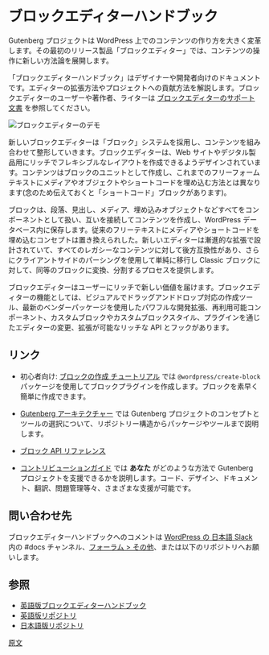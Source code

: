 <!--
# Block Editor Handbook
-->
# ブロックエディターハンドブック

<!-- 
The Gutenberg project is transforming the way content is created on WordPress. A block editor was the first product launched creating a new methodology for working with content.
-->
Gutenberg プロジェクトは WordPress 上でのコンテンツの作り方を大きく変革します。その最初のリリース製品「ブロックエディター」では、コンテンツの操作に新しい方法論を展開します。 

<!--
The Block Editor handbook provides documentation for designers and developers on how to extend the editor, and also how you can start contributing to the project. For authors, writers, and users of the block editor see the [block editor support documentation](https://wordpress.org/support/article/wordpress-editor/).
-->
「ブロックエディターハンドブック」はデザイナーや開発者向けのドキュメントです。エディターの拡張方法やプロジェクトへの貢献方法を解説します。ブロックエディターのユーザーや著作者、ライターは [ブロックエディターのサポート文書](https://ja.wordpress.org/support/article/wordpress-editor/) を参照してください。

<!--
![Gutenberg Demo](https://cldup.com/kZXGDcGPMU.gif)
-->
![ブロックエディターのデモ](https://cldup.com/kZXGDcGPMU.gif)

<!--
Using a system of Blocks to compose and format content, the new block-based editor is designed to create rich, flexible layouts for websites and digital products. Content is created in the unit of blocks instead of freeform text with inserted media, embeds and Shortcodes (there's a Shortcode block though).
-->
新しいブロックエディターは「ブロック」システムを採用し、コンテンツを組み合わせて整形していきます。ブロックエディターは、Web サイトやデジタル製品用にリッチでフレキシブルなレイアウトを作成できるようデザインされています。コンテンツはブロックのユニットとして作成し、これまでのフリーフォームテキストにメディアやオブジェクトやショートコードを埋め込む方法とは異なります(念のため伝えておくと「ショートコード」ブロックがあります)。

<!--
Blocks treat Paragraphs, Headings, Media, and Embeds all as components that, when strung together, make up the content stored in the WordPress database, replacing the traditional concept of freeform text with embedded media and shortcodes. The new editor is designed with progressive enhancement, meaning that it is back-compatible with all legacy content, and it also offers a process to try to convert and split a Classic block into equivalent blocks using client-side parsing. Finally, the blocks offer enhanced editing and format controls.
-->
ブロックは、段落、見出し、メディア、埋め込みオブジェクトなどすべてをコンポーネントとして扱い、互いを接続してコンテンツを作成し、WordPress データベース内に保存します。従来のフリーテキストにメディアやショートコードを埋め込むコンセプトは置き換えられした。新しいエディターは漸進的な拡張で設計されていて、すべてのレガシーなコンテンツに対して後方互換性があり、さらにクライアントサイドのパーシングを使用して単純に移行し Classic ブロックに対して、同等のブロックに変換、分割するプロセスを提供します。

<!--
The Editor offers rich new value to users with visual, drag-and-drop creation tools and powerful developer enhancements with modern vendor packages, reusable components, rich APIs and hooks to modify and extend the editor through Custom Blocks, Custom Block Styles and Plugins.
-->
ブロックエディターはユーザーにリッチで新しい価値を届けます。ブロックエディターの機能としては、ビジュアルでドラッグアンドドロップ対応の作成ツール、最新のベンダーパッケージを使用したパワフルな開発拡張、再利用可能コンポーネント、カスタムブロックやカスタムブロックスタイル、プラグインを通じたエディターの変更、拡張が可能なリッチな API とフックがあります。

<!-- 
## Quick Links
 -->
## リンク

<!-- 
-   Beginners: The [Create a Block Tutorial](/docs/designers-developers/developers/tutorials/create-block/readme.md) walks through creating a block plugin using the `@wordpress/create-block` package; a quick and easy way to start creating your own block.

-   [Gutenberg Architecture](/docs/architecture/readme.md) covers the conceptual and tool choices going into the Gutenberg project, from repository structure to packages and tools.

-   [Block API Reference](/docs/designers-developers/developers/block-api/README.md)

-   [Contributors Guide](/docs/contributors/readme.md) covers how **you** can help; be it code, design, documentation, language, or triage, we need you to help make Gutenberg.
 -->
-   初心者向け: [ブロックの作成 チュートリアル](https://ja.wordpress.org/team/handbook/block-editor/tutorials/create-block/) では `@wordpress/create-block` パッケージを使用してブロックプラグインを作成します。ブロックを素早く簡単に作成できます。

-   [Gutenberg アーキテクチャー](https://developer.wordpress.org/block-editor/principles/architecture/) では Gutenberg プロジェクトのコンセプトとツールの選択について、リポジトリー構造からパッケージやツールまで説明します。

-   [ブロック API リファレンス](https://ja.wordpress.org/team/handbook/block-editor/developers/block-api/)

-   [コントリビューションガイド](https://ja.wordpress.org/team/handbook/block-editor/contributors/) では **あなた** がどのような方法で Gutenberg プロジェクトを支援できるかを説明します。コード、デザイン、ドキュメント、翻訳、問題管理等々、さまざまな支援が可能です。

## 問い合わせ先
ブロックエディターハンドブックへのコメントは [WordPress の 日本語 Slack](https://ja.wordpress.org/support/article/slack/) 内の #docs チャンネル、[フォーラム > その他](https://ja.wordpress.org/support/forum/miscellaneous/)、または以下のリポジトリへお願いします。

## 参照
- [英語版ブロックエディターハンドブック](https://developer.wordpress.org/block-editor/)
- [英語版リポジトリ](https://github.com/WordPress/gutenberg)
- [日本語版リポジトリ](https://github.com/jawordpressorg/gutenberg)

[原文](https://github.com/WordPress/gutenberg/tree/master/docs)